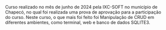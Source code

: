 Curso realizado no mês de junho de 2024 pela IXC-SOFT no município de Chapecó, no qual foi realizada uma prova de aprovação para a participação do curso. 
Neste curso, o que mais foi feito foi Manipulação de CRUD em diferentes ambientes, como terminal, web e banco de dados SQLITE3.
